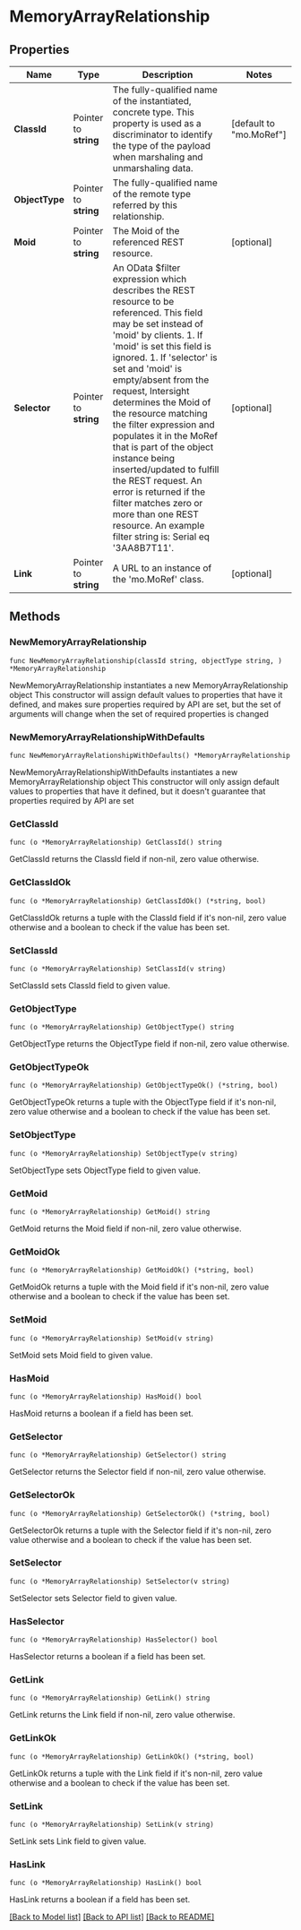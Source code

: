 # MemoryArrayRelationship

## Properties

Name | Type | Description | Notes
------------ | ------------- | ------------- | -------------
**ClassId** | Pointer to **string** | The fully-qualified name of the instantiated, concrete type. This property is used as a discriminator to identify the type of the payload when marshaling and unmarshaling data. | [default to "mo.MoRef"]
**ObjectType** | Pointer to **string** | The fully-qualified name of the remote type referred by this relationship. | 
**Moid** | Pointer to **string** | The Moid of the referenced REST resource. | [optional] 
**Selector** | Pointer to **string** | An OData $filter expression which describes the REST resource to be referenced. This field may be set instead of &#39;moid&#39; by clients. 1. If &#39;moid&#39; is set this field is ignored. 1. If &#39;selector&#39; is set and &#39;moid&#39; is empty/absent from the request, Intersight determines the Moid of the resource matching the filter expression and populates it in the MoRef that is part of the object instance being inserted/updated to fulfill the REST request. An error is returned if the filter matches zero or more than one REST resource. An example filter string is: Serial eq &#39;3AA8B7T11&#39;. | [optional] 
**Link** | Pointer to **string** | A URL to an instance of the &#39;mo.MoRef&#39; class. | [optional] 

## Methods

### NewMemoryArrayRelationship

`func NewMemoryArrayRelationship(classId string, objectType string, ) *MemoryArrayRelationship`

NewMemoryArrayRelationship instantiates a new MemoryArrayRelationship object
This constructor will assign default values to properties that have it defined,
and makes sure properties required by API are set, but the set of arguments
will change when the set of required properties is changed

### NewMemoryArrayRelationshipWithDefaults

`func NewMemoryArrayRelationshipWithDefaults() *MemoryArrayRelationship`

NewMemoryArrayRelationshipWithDefaults instantiates a new MemoryArrayRelationship object
This constructor will only assign default values to properties that have it defined,
but it doesn't guarantee that properties required by API are set

### GetClassId

`func (o *MemoryArrayRelationship) GetClassId() string`

GetClassId returns the ClassId field if non-nil, zero value otherwise.

### GetClassIdOk

`func (o *MemoryArrayRelationship) GetClassIdOk() (*string, bool)`

GetClassIdOk returns a tuple with the ClassId field if it's non-nil, zero value otherwise
and a boolean to check if the value has been set.

### SetClassId

`func (o *MemoryArrayRelationship) SetClassId(v string)`

SetClassId sets ClassId field to given value.


### GetObjectType

`func (o *MemoryArrayRelationship) GetObjectType() string`

GetObjectType returns the ObjectType field if non-nil, zero value otherwise.

### GetObjectTypeOk

`func (o *MemoryArrayRelationship) GetObjectTypeOk() (*string, bool)`

GetObjectTypeOk returns a tuple with the ObjectType field if it's non-nil, zero value otherwise
and a boolean to check if the value has been set.

### SetObjectType

`func (o *MemoryArrayRelationship) SetObjectType(v string)`

SetObjectType sets ObjectType field to given value.


### GetMoid

`func (o *MemoryArrayRelationship) GetMoid() string`

GetMoid returns the Moid field if non-nil, zero value otherwise.

### GetMoidOk

`func (o *MemoryArrayRelationship) GetMoidOk() (*string, bool)`

GetMoidOk returns a tuple with the Moid field if it's non-nil, zero value otherwise
and a boolean to check if the value has been set.

### SetMoid

`func (o *MemoryArrayRelationship) SetMoid(v string)`

SetMoid sets Moid field to given value.

### HasMoid

`func (o *MemoryArrayRelationship) HasMoid() bool`

HasMoid returns a boolean if a field has been set.

### GetSelector

`func (o *MemoryArrayRelationship) GetSelector() string`

GetSelector returns the Selector field if non-nil, zero value otherwise.

### GetSelectorOk

`func (o *MemoryArrayRelationship) GetSelectorOk() (*string, bool)`

GetSelectorOk returns a tuple with the Selector field if it's non-nil, zero value otherwise
and a boolean to check if the value has been set.

### SetSelector

`func (o *MemoryArrayRelationship) SetSelector(v string)`

SetSelector sets Selector field to given value.

### HasSelector

`func (o *MemoryArrayRelationship) HasSelector() bool`

HasSelector returns a boolean if a field has been set.

### GetLink

`func (o *MemoryArrayRelationship) GetLink() string`

GetLink returns the Link field if non-nil, zero value otherwise.

### GetLinkOk

`func (o *MemoryArrayRelationship) GetLinkOk() (*string, bool)`

GetLinkOk returns a tuple with the Link field if it's non-nil, zero value otherwise
and a boolean to check if the value has been set.

### SetLink

`func (o *MemoryArrayRelationship) SetLink(v string)`

SetLink sets Link field to given value.

### HasLink

`func (o *MemoryArrayRelationship) HasLink() bool`

HasLink returns a boolean if a field has been set.


[[Back to Model list]](../README.md#documentation-for-models) [[Back to API list]](../README.md#documentation-for-api-endpoints) [[Back to README]](../README.md)


